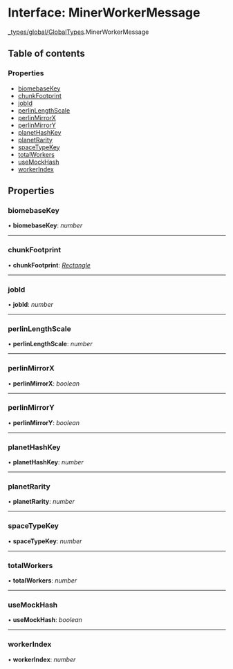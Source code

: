 # Interface: MinerWorkerMessage

[\_types/global/GlobalTypes](../modules/_types_global_globaltypes.md).MinerWorkerMessage

## Table of contents

### Properties

- [biomebaseKey](_types_global_globaltypes.minerworkermessage.md#biomebasekey)
- [chunkFootprint](_types_global_globaltypes.minerworkermessage.md#chunkfootprint)
- [jobId](_types_global_globaltypes.minerworkermessage.md#jobid)
- [perlinLengthScale](_types_global_globaltypes.minerworkermessage.md#perlinlengthscale)
- [perlinMirrorX](_types_global_globaltypes.minerworkermessage.md#perlinmirrorx)
- [perlinMirrorY](_types_global_globaltypes.minerworkermessage.md#perlinmirrory)
- [planetHashKey](_types_global_globaltypes.minerworkermessage.md#planethashkey)
- [planetRarity](_types_global_globaltypes.minerworkermessage.md#planetrarity)
- [spaceTypeKey](_types_global_globaltypes.minerworkermessage.md#spacetypekey)
- [totalWorkers](_types_global_globaltypes.minerworkermessage.md#totalworkers)
- [useMockHash](_types_global_globaltypes.minerworkermessage.md#usemockhash)
- [workerIndex](_types_global_globaltypes.minerworkermessage.md#workerindex)

## Properties

### biomebaseKey

• **biomebaseKey**: _number_

---

### chunkFootprint

• **chunkFootprint**: [_Rectangle_](_types_global_globaltypes.rectangle.md)

---

### jobId

• **jobId**: _number_

---

### perlinLengthScale

• **perlinLengthScale**: _number_

---

### perlinMirrorX

• **perlinMirrorX**: _boolean_

---

### perlinMirrorY

• **perlinMirrorY**: _boolean_

---

### planetHashKey

• **planetHashKey**: _number_

---

### planetRarity

• **planetRarity**: _number_

---

### spaceTypeKey

• **spaceTypeKey**: _number_

---

### totalWorkers

• **totalWorkers**: _number_

---

### useMockHash

• **useMockHash**: _boolean_

---

### workerIndex

• **workerIndex**: _number_

